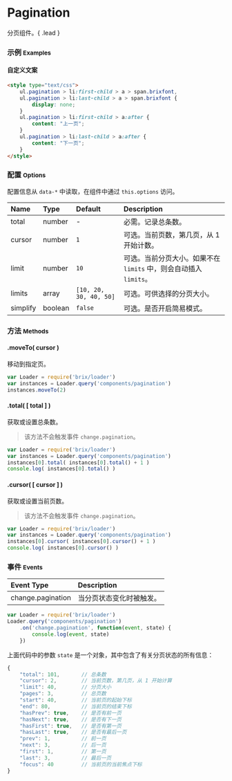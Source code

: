 # Pagination

分页组件。{ .lead }

### 示例 <small>Examples</small>

<div class="bs-example">
    <div class="content">
        <div bx-name="components/pagination" data-total="100" data-cursor="1" data-limit="9"></div>
        <div bx-name="components/pagination" data-total="100" data-cursor="2" data-limit="10"></div>
        <div bx-name="components/pagination" data-total="100" data-cursor="3" data-limit="11"></div>
        <div bx-name="components/pagination" data-total="100" data-cursor="4" data-limit="12" data-limits="[9, 10, 8, 7, 40, 30, 20]"></div>
        <div bx-name="components/pagination" data-total="100" data-cursor="4" data-limit="12" data-limits="[40, 30, 20]" data-simplify="true"></div>
    </div>
</div>

#### 自定义文案

```html
<style type="text/css">
    ul.pagination > li:first-child > a > span.brixfont,
    ul.pagination > li:last-child > a > span.brixfont {
        display: none;
    }
    ul.pagination > li:first-child > a:after {
        content: "上一页";
    }
    ul.pagination > li:last-child > a:after {
        content: "下一页";
    }
</style>
```

### 配置 <small>Options</small>

配置信息从 `data-*` 中读取，在组件中通过 `this.options` 访问。

Name | Type | Default | Description
:--- | :--- | :------ | :----------
total | number | - | 必需。记录总条数。
cursor | number | `1` | 可选。当前页数，第几页，从 1 开始计数。
limit | number | `10` | 可选。当前分页大小。如果不在 `limits` 中，则会自动插入 `limits`。
limits | array | `[10, 20, 30, 40, 50]` | 可选。可供选择的分页大小。
simplify | boolean | `false` | 可选。是否开启简易模式。


### 方法 <small>Methods</small>

#### .moveTo( cursor )

移动到指定页。

```js
var Loader = require('brix/loader')
var instances = Loader.query('components/pagination')
instances.moveTo(2)
```

#### .total( [ total ] )

获取或设置总条数。

> 该方法不会触发事件 `change.pagination`。

```js
var Loader = require('brix/loader')
var instances = Loader.query('components/pagination')
instances[0].total( instances[0].total() + 1 )
console.log( instances[0].total() )
```

#### .cursor( [ cursor ] )

获取或设置当前页数。

> 该方法不会触发事件 `change.pagination`。

```js
var Loader = require('brix/loader')
var instances = Loader.query('components/pagination')
instances[0].cursor( instances[0].cursor() + 1 )
console.log( instances[0].cursor() )
```

### 事件 <small>Events</small>

Event Type | Description
:--------- | :----------
change.pagination | 当分页状态变化时被触发。

```js
var Loader = require('brix/loader')
Loader.query('components/pagination')
    .on('change.pagination', function(event, state) {
        console.log(event, state)
    })
```

上面代码中的参数 `state` 是一个对象，其中包含了有关分页状态的所有信息：

```js
{
    "total": 101,       // 总条数
    "cursor": 2,        // 当前页数，第几页，从 1 开始计算
    "limit": 40,        // 分页大小
    "pages": 3,         // 总页数
    "start": 40,        // 当前页的起始下标
    "end": 80,          // 当前页的结束下标
    "hasPrev": true,    // 是否有前一页
    "hasNext": true,    // 是否有下一页
    "hasFirst": true,   // 是否有第一页
    "hasLast": true,    // 是否有最后一页
    "prev": 1,          // 前一页
    "next": 3,          // 后一页
    "first": 1,         // 第一页
    "last": 3,          // 最后一页
    "focus": 40         // 当前页的当前焦点下标
}
```

<script type="text/javascript">
    require(['brix/loader'], function(Loader){
        Loader.boot(function(){
            Loader.query('components/pagination')
                .on('change.pagination', function(event, state) {
                    console.log(event, state)
                })
        })
    })
</script>